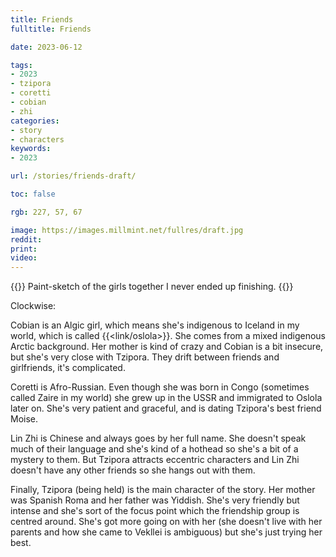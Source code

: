 ```yaml
---
title: Friends
fulltitle: Friends

date: 2023-06-12

tags:
- 2023
- tzipora
- coretti
- cobian
- zhi
categories:
- story
- characters
keywords:
- 2023

url: /stories/friends-draft/

toc: false

rgb: 227, 57, 67

image: https://images.millmint.net/fullres/draft.jpg
reddit:
print:
video:
---
```

{{<note caption>}}
Paint-sketch of the girls together I never ended up finishing.
{{</note>}}

Clockwise:

Cobian is an Algic girl, which means she's indigenous to Iceland in my world, which is called {{<link/oslola>}}. She comes from a mixed indigenous Arctic background. Her mother is kind of crazy and Cobian is a bit insecure, but she's very close with Tzipora. They drift between friends and girlfriends, it's complicated.

Coretti is Afro-Russian. Even though she was born in Congo (sometimes called Zaire in my world) she grew up in the USSR and immigrated to Oslola later on. She's very patient and graceful, and is dating Tzipora's best friend Moise.

Lin Zhi is Chinese and always goes by her full name. She doesn't speak much of their language and she's kind of a hothead so she's a bit of a mystery to them. But Tzipora attracts eccentric characters and Lin Zhi doesn't have any other friends so she hangs out with them.

Finally, Tzipora (being held) is the main character of the story. Her mother was Spanish Roma and her father was Yiddish. She's very friendly but intense and she's sort of the focus point which the friendship group is centred around. She's got more going on with her (she doesn't live with her parents and how she came to Vekllei is ambiguous) but she's just trying her best.
